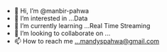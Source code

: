 - 👋 Hi, I’m @manbir-pahwa
- 👀 I’m interested in ...Data
- 🌱 I’m currently learning ...Real Time Streaming
- 💞️ I’m looking to collaborate on ...
- 📫 How to reach me ...mandyspahwa@gmail.com

<!---
manbir-pahwa/manbir-pahwa is a ✨ special ✨ repository because its `README.md` (this file) appears on your GitHub profile.
You can click the Preview link to take a look at your changes.
--->
